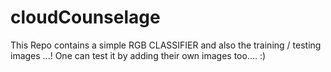 # cloudCounselage
This Repo contains a simple RGB CLASSIFIER and also the training / testing images ...!
One can test it by adding their own images too.... :)
